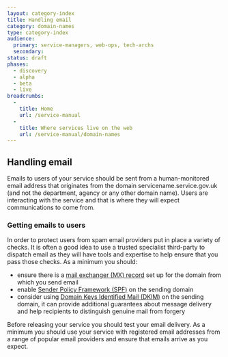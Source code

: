 ```yaml
---
layout: category-index
title: Handling email
category: domain-names
type: category-index
audience:
  primary: service-managers, web-ops, tech-archs
  secondary: 
status: draft
phases:
  - discovery
  - alpha
  - beta
  - live
breadcrumbs:
  -
    title: Home
    url: /service-manual
  -
    title: Where services live on the web
    url: /service-manual/domain-names
---
```


## Handling email

Emails to users of your service should be sent from a human-monitored email address that originates from the
domain servicename.service.gov.uk (and not the department, agency or any other domain name). Users are interacting
with the service and that is where they will expect communications to come from.

### Getting emails to users

In order to protect users from spam email providers put in place a variety of checks. It is often a good idea
to use a trusted specialist third-party to dispatch email as they will have tools and expertise to help ensure
that you pass those checks. As a minimum you should:

* ensure there is a [mail exchanger (MX) record](https://en.wikipedia.org/wiki/MX_record) set up for the domain from which you send email
* enable [Sender Policy Framework (SPF)](https://en.wikipedia.org/wiki/Sender_Policy_Framework) on the sending domain
* consider using [Domain Keys Identified Mail (DKIM)](https://en.wikipedia.org/wiki/DomainKeys_Identified_Mail) on the sending domain, it can provide additional guarantees about message delivery and help recipients to distinguish genuine mail from forgery

Before releasing your service you should test your email delivery. As a minimum you should use your service with
registered email addresses from a range of popular email providers and ensure that emails arrive as you expect.
